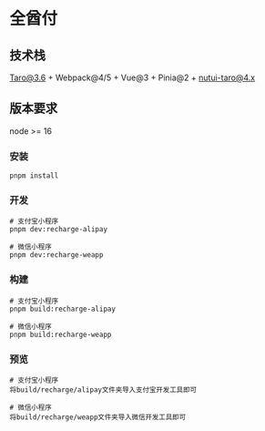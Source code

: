 # 全酋付

## 技术栈
Taro@3.6 + Webpack@4/5 + Vue@3 + Pinia@2 + nutui-taro@4.x

## 版本要求
node >= 16

### 安装
```
pnpm install
```

### 开发
```
# 支付宝小程序
pnpm dev:recharge-alipay

# 微信小程序
pnpm dev:recharge-weapp
```

### 构建
```
# 支付宝小程序
pnpm build:recharge-alipay

# 微信小程序
pnpm build:recharge-weapp
```

### 预览
```
# 支付宝小程序
将build/recharge/alipay文件夹导入支付宝开发工具即可

# 微信小程序
将build/recharge/weapp文件夹导入微信开发工具即可
```